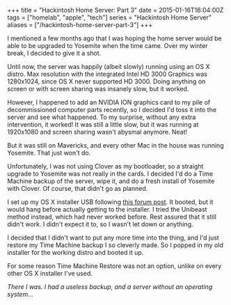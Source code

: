 +++
title = "Hackintosh Home Server: Part 3"
date = 2015-01-16T16:04:00Z
tags = ["homelab", "apple", "tech"]
series = "Hackintosh Home Server"
aliases = ["/hackintosh-home-server-part-3"]
+++

I mentioned a few months ago that I was hoping the home server would be able to be upgraded to Yosemite when the time came. Over my winter break, I decided to give it a shot.

Until now, the server was happily (albeit slowly) running using an OS X distro. Max resolution with the integrated Intel HD 3000 Graphics was 1280x1024, since OS X never supported HD 3000. Doing anything on screen or with screen sharing was insanely slow, but it worked.

However, I happened to add an NVIDIA ION graphics card to my pile of decommissioned computer parts recently, so I decided I'd toss it into the server and see what happened. To my surprise, without any extra intervention, it worked! It was still a little slow, but it was running at 1920x1080 and screen sharing wasn't abysmal anymore. Neat!

But it was still on Mavericks, and every other Mac in the house was running Yosemite. That just won't do.

Unfortunately, I was not using Clover as my bootloader, so a straight upgrade to Yosemite was not really in the cards. I decided I'd do a Time Machine backup of the server, wipe it, and do a fresh install of Yosemite with Clover. Of course, that didn't go as planned.

I set up my OS X installer USB following [this forum post](http://www.tonymacx86.com/yosemite-desktop-guides/144426-how-install-os-x-yosemite-using-clover.html). It booted, but it would hang before actually getting to the installer. I tried the Unibeast method instead, which had never worked before. Rest assured that it still didn't work. I didn't expect it to, so I wasn't let down or anything.

I decided that I didn't want to put any more time into the thing, and I'd just restore my Time Machine backup I so cleverly made. So I popped in my old installer for the working distro and booted it up.

For some reason Time Machine Restore was not an option, unlike on every other OS X installer I've used.

*There I was. I had a useless backup, and a server without an operating system...*

